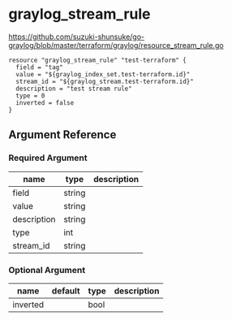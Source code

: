 # graylog_stream_rule

https://github.com/suzuki-shunsuke/go-graylog/blob/master/terraform/graylog/resource_stream_rule.go

```
resource "graylog_stream_rule" "test-terraform" {
  field = "tag"
  value = "${graylog_index_set.test-terraform.id}"
  stream_id = "${graylog_stream.test-terraform.id}"
  description = "test stream rule"
  type = 0
  inverted = false
}
```

## Argument Reference

### Required Argument

name | type | description
--- | --- | ---
field | string |
value | string |
description | string |
type | int |
stream_id | string |

### Optional Argument

name | default | type | description
--- | --- | --- | ---
inverted | | bool |
